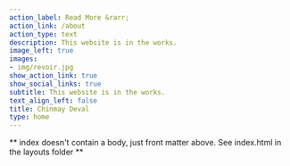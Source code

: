 ```yaml
---
action_label: Read More &rarr;
action_link: /about
action_type: text
description: This website is in the works.
image_left: true
images:
- img/revoir.jpg
show_action_link: true
show_social_links: true
subtitle: This website is in the works.
text_align_left: false
title: Chinmay Deval
type: home
---
```


** index doesn't contain a body, just front matter above.
See index.html in the layouts folder **
